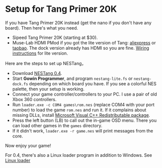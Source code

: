 # Setup for Tang Primer 20K

If you have Tang Primer 20K instead (get the nano if you don't have any board). Then here's what you need.

* Sipeed Tang Primer 20K (starting at $30).
* Muse-Lab HDMI PMod if you got the lite version of Tang: [aliexpress](https://www.aliexpress.com/item/3256804122775243.html) or [taobao](https://item.taobao.com/item.htm?id=671021594308). The dock version already has HDMI so you are fine. [Wiring instructions](/wiring) for lite version.

Here are the steps to set up NESTang，

* Download [NESTang 0.4](https://github.com/nand2mario/nestang/releases/tag/v0.4).
* Start **Gowin Programmer**, and program `nestang-lite.fs` or `nestang-dock.fs` depending on which board you have. If you see a colorful NES palette, then your setup is working. 
* Connect your game controller/controllers to your PC. I use a pair of old Xbox 360 controllers.
* Run `loader.exe -c COM4 games\rom.nes` (replace COM4 with your port number) to load the game `rom.nes` and run it. If it complains about missing DLLs, install [Microsoft Visual C++ Redistributable package](https://aka.ms/vs/17/release/vc_redist.x64.exe).
* Press the left button (LB) to call out the in-game OSD menu. There you can load other games in the `games` directory.
* If it didn't work, `loader.exe -r game.nes` will print messages from the core.

Now enjoy your game!

For 0.4, there's also a Linux loader program in addition to Windows. See [Linux loader](linux.md)
